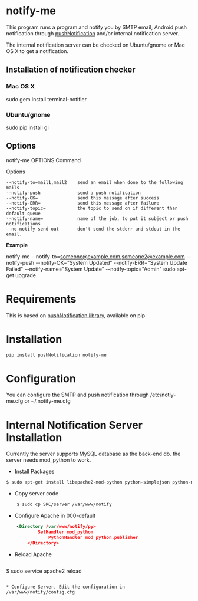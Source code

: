 # notify-me

This program runs a program and notify you by SMTP email, Android push notification through [pushNotification](https://github.com/mkalioby/Python_Notifications) and/or internal notification server.

The internal notification server can be checked on Ubuntu/gnome or Mac OS X to get a notification.


## Installation of notification checker 

### Mac OS X

sudo gem install terminal-notifier

### Ubuntu/gnome
sudo pip install gi

## Options


 notify-me OPTIONS Command

 Options

    --notify-to=mail1,mail2    send an email when done to the following mails
    --notify-push              send a push notification
    --notify-OK=               send this message after success
    --notify-ERR=              send this message after failure
    --notify-topic=            the topic to send on if different than default queue
    --notify-name=             name of the job, to put it subject or push notifications
    --no-notify-send-out       don't send the stderr and stdout in the email.
    
 
 
 **Example**

 notify-me  --notify-to=someone@example.com,someone2@example.com --notify-push --notify-OK="System Updated" --notify-ERR="System Update Failed" --notify-name="System Update" --notify-topic="Admin" sudo apt-get upgrade

# Requirements

This is based on [pushNotification library](https://pypi.python.org/pypi?name=pushNotification), available on pip

# Installation

```sh
pip install pushNotification notify-me
```

# Configuration

You can configure the SMTP and push notification through /etc/notiy-me.cfg or ~/.notify-me.cfg

# Internal Notification Server Installation

Currently the server supports MySQL database as the back-end db. the server needs mod_python to work.

* Install Packages
```sh
$ sudo apt-get install libapache2-mod-python python-simplejson python-mysqldb
```
* Copy server code
```sh
	$ sudo cp SRC/server /var/www/notify
```
* Configure Apache in 000-default
```xml
	<Directory /var/www/notify/py>
         	SetHandler mod_python
                PythonHandler mod_python.publisher
        </Directory>
```

* Reload Apache
  
  ```sh 
 $ sudo service apache2 reload
 ```
 
* Configure Server, Edit the configuration in /var/www/notify/config.cfg
     




